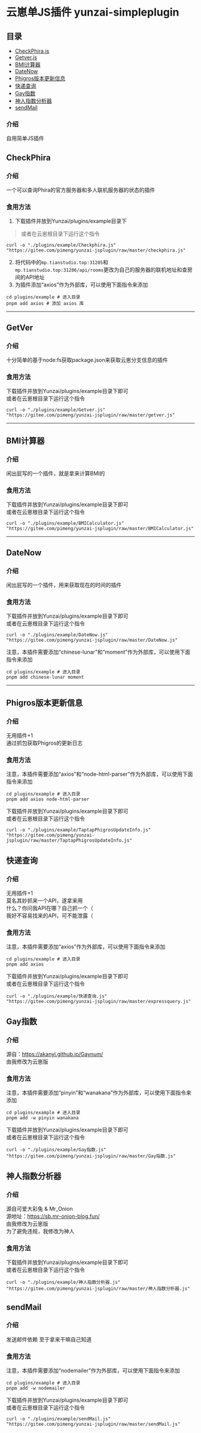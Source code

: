 # 云崽单JS插件 yunzai-simpleplugin

## 目录
- [CheckPhira.js](https://gitee.com/pimeng/yunzai-jsplugin#checkphira)
- [Getver.js](https://gitee.com/pimeng/yunzai-jsplugin#getver)
- [BMI计算器](https://gitee.com/pimeng/yunzai-jsplugin#bmi%E8%AE%A1%E7%AE%97%E5%99%A8)
- [DateNow](https://gitee.com/pimeng/yunzai-jsplugin#datenow)
- [Phigros版本更新信息](https://gitee.com/pimeng/yunzai-jsplugin#phigros%E7%89%88%E6%9C%AC%E6%9B%B4%E6%96%B0%E4%BF%A1%E6%81%AF)
- [快递查询](https://gitee.com/pimeng/yunzai-jsplugin#%E5%BF%AB%E9%80%92%E6%9F%A5%E8%AF%A2)
- [Gay指数](https://gitee.com/pimeng/yunzai-jsplugin#gay%E6%8C%87%E6%95%B0)
- [神人指数分析器](https://gitee.com/pimeng/yunzai-jsplugin#%E7%A5%9E%E4%BA%BA%E6%8C%87%E6%95%B0%E5%88%86%E6%9E%90%E5%99%A8)
- [sendMail](https://gitee.com/pimeng/yunzai-jsplugin#sendmail)

### 介绍
自用简单JS插件

## CheckPhira   

### 介绍
一个可以查询Phira的官方服务器和多人联机服务器的状态的插件

### 食用方法
1. 下载插件并放到Yunzai/plugins/example目录下<br>
> 或者在云崽根目录下运行这个指令   
``` 
curl -o "./plugins/example/Checkphira.js" "https://gitee.com/pimeng/yunzai-jsplugin/raw/master/checkphira.js"
```
2. 将代码中的`mp.tianstudio.top:31205`和`mp.tianstudio.top:31206/api/rooms`更改为自己的服务器的联机地址和查房间的API地址
3. 为插件添加“axios”作为外部库，可以使用下面指令来添加
```
cd plugins/example # 进入目录
pnpm add axios # 添加 axios 库
```

***

## GetVer
### 介绍
十分简单的基于node:fs获取package.json来获取云崽分支信息的插件

### 食用方法
下载插件并放到Yunzai/plugins/example目录下即可<br>
或者在云崽根目录下运行这个指令   
``` 
curl -o "./plugins/example/Getver.js" "https://gitee.com/pimeng/yunzai-jsplugin/raw/master/getver.js"
```

***

## BMI计算器
### 介绍   

闲出屁写的一个插件，就是拿来计算BMI的

### 食用方法
下载插件并放到Yunzai/plugins/example目录下即可<br>
或者在云崽根目录下运行这个指令   
``` 
curl -o "./plugins/example/BMICalculator.js" "https://gitee.com/pimeng/yunzai-jsplugin/raw/master/BMICalculator.js"
```


***

## DateNow
### 介绍   

闲出屁写的一个插件，用来获取现在的时间的插件

### 食用方法
下载插件并放到Yunzai/plugins/example目录下即可<br>
或者在云崽根目录下运行这个指令   
``` console
curl -o "./plugins/example/DateNow.js" "https://gitee.com/pimeng/yunzai-jsplugin/raw/master/DateNow.js"
```
注意，本插件需要添加“chinese-lunar”和“moment”作为外部库，可以使用下面指令来添加
``` console
cd plugins/example # 进入目录
pnpm add chinese-lunar moment
```

***

## Phigros版本更新信息
### 介绍   
   
无用插件+1   
通过抓包获取Phigros的更新日志
   
### 食用方法
   
注意，本插件需要添加“axios”和“node-html-parser”作为外部库，可以使用下面指令来添加
``` console
cd plugins/example # 进入目录
pnpm add axios node-html-parser
```
   
下载插件并放到Yunzai/plugins/example目录下即可<br>
或者在云崽根目录下运行这个指令   
   
``` console
curl -o "./plugins/example/TaptapPhigrosUpdateInfo.js" "https://gitee.com/pimeng/yunzai-jsplugin/raw/master/TaptapPhigrosUpdateInfo.js"
```

## 快递查询
### 介绍   
   
无用插件+1   
莫名其妙抓来一个API，遂拿来用   
什么？你问我API在哪？自己抓一个（   
我好不容易找来的API，可不能泄露（   
   
### 食用方法

注意，本插件需要添加“axios”作为外部库，可以使用下面指令来添加   
``` console
cd plugins/example # 进入目录
pnpm add axios
```
   
下载插件并放到Yunzai/plugins/example目录下即可<br>
或者在云崽根目录下运行这个指令   
``` console
curl -o "./plugins/example/快递查询.js" "https://gitee.com/pimeng/yunzai-jsplugin/raw/master/expressquery.js"
```

## Gay指数
### 介绍   

源自：https://akanyi.github.io/Gaynum/   
由我修改为云崽版   
   
### 食用方法
   
注意，本插件需要添加“pinyin”和“wanakana”作为外部库，可以使用下面指令来添加   
``` console
cd plugins/example # 进入目录
pnpm add -w pinyin wanakana
```

下载插件并放到Yunzai/plugins/example目录下即可<br>
或者在云崽根目录下运行这个指令   
``` console
curl -o "./plugins/example/Gay指数.js" "https://gitee.com/pimeng/yunzai-jsplugin/raw/master/Gay指数.js"
```

## 神人指数分析器
### 介绍   
   
源自可爱大彩兔 & Mr_Onion   
源地址：https://sb.mr-onion-blog.fun/   
由我修改为云崽版   
为了避免违规，我修改为神人  
   
### 食用方法
   
下载插件并放到Yunzai/plugins/example目录下即可<br>
或者在云崽根目录下运行这个指令   
``` console
curl -o "./plugins/example/神人指数分析器.js" "https://gitee.com/pimeng/yunzai-jsplugin/raw/master/神人指数分析器.js"
```

## sendMail
### 介绍   
   
发送邮件依赖
至于拿来干嘛自己知道 
   
### 食用方法
   
注意，本插件需要添加“nodemailer”作为外部库，可以使用下面指令来添加   
``` console
cd plugins/example # 进入目录
pnpm add -w nodemailer
```


下载插件并放到Yunzai/plugins/example目录下即可<br>
或者在云崽根目录下运行这个指令   
``` console
curl -o "./plugins/example/sendMail.js" "https://gitee.com/pimeng/yunzai-jsplugin/raw/master/sendMail.js"
```